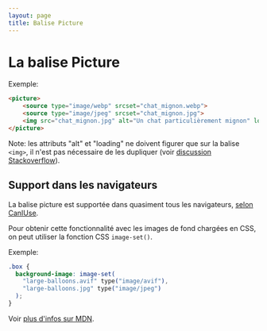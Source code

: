 ```yaml
---
layout: page
title: Balise Picture
---
```


La balise Picture
===

Exemple:

```html
<picture>
    <source type="image/webp" srcset="chat_mignon.webp">
    <source type="image/jpeg" srcset="chat_mignon.jpg">
    <img src="chat_mignon.jpg" alt="Un chat particulièrement mignon" loading="lazy">
</picture>
```
Note: les attributs "alt" et "loading" ne doivent figurer que sur la balise `<img>`, il n'est pas nécessaire de les dupliquer (voir [discussion Stackoverflow](https://stackoverflow.com/questions/24025464/lazy-loading-html5-picture-element)).


## Support dans les navigateurs 

La balise picture est supportée dans quasiment tous les navigateurs, [selon CanIUse](https://caniuse.com/#feat=picture).

Pour obtenir cette fonctionnalité avec les images de fond chargées en CSS, on peut utiliser la fonction CSS `image-set()`.

Exemple:

```css
.box {
  background-image: image-set(
    "large-balloons.avif" type("image/avif"),
    "large-balloons.jpg" type("image/jpeg")
  );
}

```

Voir [plus d'infos sur MDN](https://developer.mozilla.org/fr/docs/Web/CSS/image/image-set).
